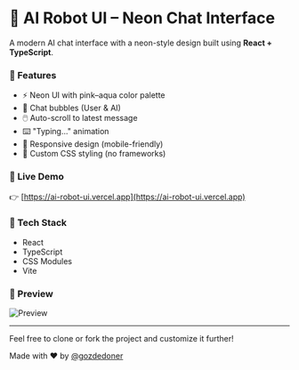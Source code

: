# 🤖 AI Robot UI – Neon Chat Interface

A modern AI chat interface with a neon-style design built using **React + TypeScript**.

### 🧠 Features

- ⚡ Neon UI with pink–aqua color palette
- 💬 Chat bubbles (User & AI)
- 🖱️ Auto-scroll to latest message
- ⌨️ "Typing..." animation
- 📱 Responsive design (mobile-friendly)
- 🎨 Custom CSS styling (no frameworks)

### 🚀 Live Demo

👉 [https://ai-robot-ui.vercel.app](https://ai-robot-ui.vercel.app)

### 📂 Tech Stack

- React
- TypeScript
- CSS Modules
- Vite

### 📸 Preview

![Preview](./preview.png)

---

Feel free to clone or fork the project and customize it further!

Made with ❤️ by [@gozdedoner](https://github.com/gozdedoner)


